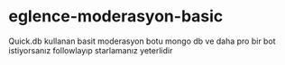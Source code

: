 # eglence-moderasyon-basic
Quick.db kullanan basit moderasyon botu mongo db ve daha pro bir bot istiyorsanız followlayıp starlamanız yeterlidir

